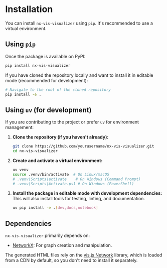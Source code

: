 # Installation

You can install `nx-vis-visualizer` using `pip`. It's recommended to use a virtual environment.

## Using `pip`

Once the package is available on PyPI:

```bash
pip install nx-vis-visualizer
```

If you have cloned the repository locally and want to install it in editable mode (recommended for development):

```bash
# Navigate to the root of the cloned repository
pip install -e .
```

## Using `uv` (for development)

If you are contributing to the project or prefer `uv` for environment management:

1. **Clone the repository (if you haven't already):**

    ```bash
    git clone https://github.com/yourusername/nx-vis-visualizer.git
    cd nx-vis-visualizer
    ```

2. **Create and activate a virtual environment:**

    ```bash
    uv venv
    source .venv/bin/activate  # On Linux/macOS
    # .venv\Scripts\activate    # On Windows (Command Prompt)
    # .venv\Scripts\Activate.ps1 # On Windows (PowerShell)
    ```

3. **Install the package in editable mode with development dependencies:**
    This will also install tools for testing, linting, and documentation.

    ```bash
    uv pip install -e .[dev,docs,notebook]
    ```

## Dependencies

`nx-vis-visualizer` primarily depends on:

* [NetworkX](https://networkx.org/): For graph creation and manipulation.

The generated HTML files rely on the [vis.js Network](https://visjs.github.io/vis-network/docs/network/) library, which is loaded from a CDN by default, so you don't need to install it separately.
